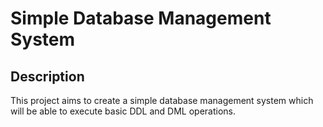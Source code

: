 # Simple Database Management System
## Description
This project aims to create a simple database management system which will be able to execute basic DDL and DML operations.
